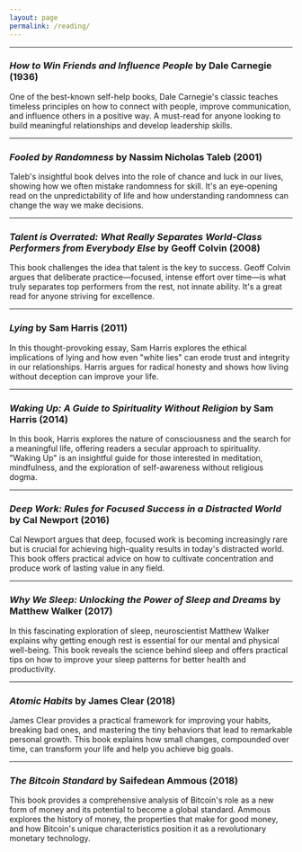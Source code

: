 ```yaml
---
layout: page
permalink: /reading/
---
```


---

### *How to Win Friends and Influence People* by Dale Carnegie (1936)
One of the best-known self-help books, Dale Carnegie's classic teaches timeless principles on how to connect with people, improve communication, and influence others in a positive way. A must-read for anyone looking to build meaningful relationships and develop leadership skills.

---

### *Fooled by Randomness* by Nassim Nicholas Taleb (2001)
Taleb's insightful book delves into the role of chance and luck in our lives, showing how we often mistake randomness for skill. It's an eye-opening read on the unpredictability of life and how understanding randomness can change the way we make decisions.

---

### *Talent is Overrated: What Really Separates World-Class Performers from Everybody Else* by Geoff Colvin (2008)
This book challenges the idea that talent is the key to success. Geoff Colvin argues that deliberate practice—focused, intense effort over time—is what truly separates top performers from the rest, not innate ability. It's a great read for anyone striving for excellence.

---

### *Lying* by Sam Harris (2011)
In this thought-provoking essay, Sam Harris explores the ethical implications of lying and how even "white lies" can erode trust and integrity in our relationships. Harris argues for radical honesty and shows how living without deception can improve your life.

---

### *Waking Up: A Guide to Spirituality Without Religion* by Sam Harris (2014)
In this book, Harris explores the nature of consciousness and the search for a meaningful life, offering readers a secular approach to spirituality. "Waking Up" is an insightful guide for those interested in meditation, mindfulness, and the exploration of self-awareness without religious dogma.

---

### *Deep Work: Rules for Focused Success in a Distracted World* by Cal Newport (2016)
Cal Newport argues that deep, focused work is becoming increasingly rare but is crucial for achieving high-quality results in today's distracted world. This book offers practical advice on how to cultivate concentration and produce work of lasting value in any field.

---

### *Why We Sleep: Unlocking the Power of Sleep and Dreams* by Matthew Walker (2017)
In this fascinating exploration of sleep, neuroscientist Matthew Walker explains why getting enough rest is essential for our mental and physical well-being. This book reveals the science behind sleep and offers practical tips on how to improve your sleep patterns for better health and productivity.

---

### *Atomic Habits* by James Clear (2018)
James Clear provides a practical framework for improving your habits, breaking bad ones, and mastering the tiny behaviors that lead to remarkable personal growth. This book explains how small changes, compounded over time, can transform your life and help you achieve big goals.

---

### *The Bitcoin Standard* by Saifedean Ammous (2018)
This book provides a comprehensive analysis of Bitcoin's role as a new form of money and its potential to become a global standard. Ammous explores the history of money, the properties that make for good money, and how Bitcoin's unique characteristics position it as a revolutionary monetary technology.
